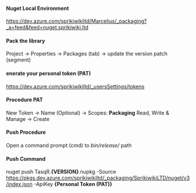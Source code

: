#### Nuget Local Environment
https://dev.azure.com/sprikiwikiltd/Marcelius/_packaging?_a=feed&feed=nuget.sprikiwiki.ltd


#### Pack the library
Project -> Properties -> Packages (tab) -> update the version patch (segment)

#### enerate your personal token (PAT)
https://dev.azure.com/sprikiwikiltd/_usersSettings/tokens

#### Procedure PAT
New Token -> Name (Optional) -> Scopes: **Packaging** Read, Write & Manage -> Create


#### Push Procedure
Open a command prompt (cmd) to *bin/release/* path

#### Push Command
 nuget push TasqR.**{VERSION}**.nupkg -Source https://pkgs.dev.azure.com/sprikiwikiltd/_packaging/SprikiwikiLTD/nuget/v3/index.json -ApiKey **{Personal Token (PAT)}**
